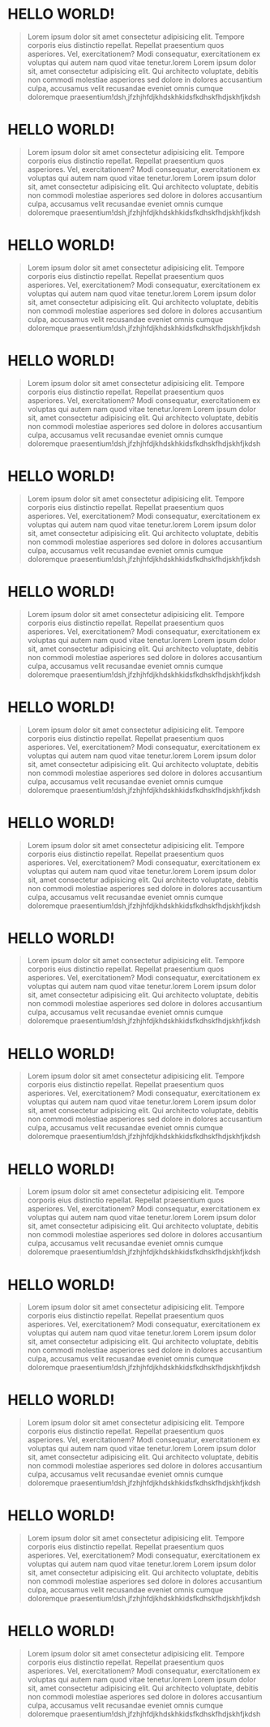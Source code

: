 #  HELLO WORLD!

>Lorem ipsum dolor sit amet consectetur adipisicing elit. Tempore corporis eius distinctio repellat. Repellat praesentium quos asperiores. Vel, exercitationem? Modi consequatur, exercitationem ex voluptas qui autem nam quod vitae tenetur.lorem Lorem ipsum dolor sit, amet consectetur adipisicing elit. Qui architecto voluptate, debitis non commodi molestiae asperiores sed dolore in dolores accusantium culpa, accusamus velit recusandae eveniet omnis cumque doloremque praesentium!dsh,jfzhjhfdjkhdskhkidsfkdhskfhdjskhfjkdsh
#  HELLO WORLD!

>Lorem ipsum dolor sit amet consectetur adipisicing elit. Tempore corporis eius distinctio repellat. Repellat praesentium quos asperiores. Vel, exercitationem? Modi consequatur, exercitationem ex voluptas qui autem nam quod vitae tenetur.lorem Lorem ipsum dolor sit, amet consectetur adipisicing elit. Qui architecto voluptate, debitis non commodi molestiae asperiores sed dolore in dolores accusantium culpa, accusamus velit recusandae eveniet omnis cumque doloremque praesentium!dsh,jfzhjhfdjkhdskhkidsfkdhskfhdjskhfjkdsh
#  HELLO WORLD!

>Lorem ipsum dolor sit amet consectetur adipisicing elit. Tempore corporis eius distinctio repellat. Repellat praesentium quos asperiores. Vel, exercitationem? Modi consequatur, exercitationem ex voluptas qui autem nam quod vitae tenetur.lorem Lorem ipsum dolor sit, amet consectetur adipisicing elit. Qui architecto voluptate, debitis non commodi molestiae asperiores sed dolore in dolores accusantium culpa, accusamus velit recusandae eveniet omnis cumque doloremque praesentium!dsh,jfzhjhfdjkhdskhkidsfkdhskfhdjskhfjkdsh
#  HELLO WORLD!

>Lorem ipsum dolor sit amet consectetur adipisicing elit. Tempore corporis eius distinctio repellat. Repellat praesentium quos asperiores. Vel, exercitationem? Modi consequatur, exercitationem ex voluptas qui autem nam quod vitae tenetur.lorem Lorem ipsum dolor sit, amet consectetur adipisicing elit. Qui architecto voluptate, debitis non commodi molestiae asperiores sed dolore in dolores accusantium culpa, accusamus velit recusandae eveniet omnis cumque doloremque praesentium!dsh,jfzhjhfdjkhdskhkidsfkdhskfhdjskhfjkdsh
#  HELLO WORLD!

>Lorem ipsum dolor sit amet consectetur adipisicing elit. Tempore corporis eius distinctio repellat. Repellat praesentium quos asperiores. Vel, exercitationem? Modi consequatur, exercitationem ex voluptas qui autem nam quod vitae tenetur.lorem Lorem ipsum dolor sit, amet consectetur adipisicing elit. Qui architecto voluptate, debitis non commodi molestiae asperiores sed dolore in dolores accusantium culpa, accusamus velit recusandae eveniet omnis cumque doloremque praesentium!dsh,jfzhjhfdjkhdskhkidsfkdhskfhdjskhfjkdsh
#  HELLO WORLD!

>Lorem ipsum dolor sit amet consectetur adipisicing elit. Tempore corporis eius distinctio repellat. Repellat praesentium quos asperiores. Vel, exercitationem? Modi consequatur, exercitationem ex voluptas qui autem nam quod vitae tenetur.lorem Lorem ipsum dolor sit, amet consectetur adipisicing elit. Qui architecto voluptate, debitis non commodi molestiae asperiores sed dolore in dolores accusantium culpa, accusamus velit recusandae eveniet omnis cumque doloremque praesentium!dsh,jfzhjhfdjkhdskhkidsfkdhskfhdjskhfjkdsh
#  HELLO WORLD!

>Lorem ipsum dolor sit amet consectetur adipisicing elit. Tempore corporis eius distinctio repellat. Repellat praesentium quos asperiores. Vel, exercitationem? Modi consequatur, exercitationem ex voluptas qui autem nam quod vitae tenetur.lorem Lorem ipsum dolor sit, amet consectetur adipisicing elit. Qui architecto voluptate, debitis non commodi molestiae asperiores sed dolore in dolores accusantium culpa, accusamus velit recusandae eveniet omnis cumque doloremque praesentium!dsh,jfzhjhfdjkhdskhkidsfkdhskfhdjskhfjkdsh
#  HELLO WORLD!

>Lorem ipsum dolor sit amet consectetur adipisicing elit. Tempore corporis eius distinctio repellat. Repellat praesentium quos asperiores. Vel, exercitationem? Modi consequatur, exercitationem ex voluptas qui autem nam quod vitae tenetur.lorem Lorem ipsum dolor sit, amet consectetur adipisicing elit. Qui architecto voluptate, debitis non commodi molestiae asperiores sed dolore in dolores accusantium culpa, accusamus velit recusandae eveniet omnis cumque doloremque praesentium!dsh,jfzhjhfdjkhdskhkidsfkdhskfhdjskhfjkdsh
#  HELLO WORLD!

>Lorem ipsum dolor sit amet consectetur adipisicing elit. Tempore corporis eius distinctio repellat. Repellat praesentium quos asperiores. Vel, exercitationem? Modi consequatur, exercitationem ex voluptas qui autem nam quod vitae tenetur.lorem Lorem ipsum dolor sit, amet consectetur adipisicing elit. Qui architecto voluptate, debitis non commodi molestiae asperiores sed dolore in dolores accusantium culpa, accusamus velit recusandae eveniet omnis cumque doloremque praesentium!dsh,jfzhjhfdjkhdskhkidsfkdhskfhdjskhfjkdsh
#  HELLO WORLD!

>Lorem ipsum dolor sit amet consectetur adipisicing elit. Tempore corporis eius distinctio repellat. Repellat praesentium quos asperiores. Vel, exercitationem? Modi consequatur, exercitationem ex voluptas qui autem nam quod vitae tenetur.lorem Lorem ipsum dolor sit, amet consectetur adipisicing elit. Qui architecto voluptate, debitis non commodi molestiae asperiores sed dolore in dolores accusantium culpa, accusamus velit recusandae eveniet omnis cumque doloremque praesentium!dsh,jfzhjhfdjkhdskhkidsfkdhskfhdjskhfjkdsh
#  HELLO WORLD!

>Lorem ipsum dolor sit amet consectetur adipisicing elit. Tempore corporis eius distinctio repellat. Repellat praesentium quos asperiores. Vel, exercitationem? Modi consequatur, exercitationem ex voluptas qui autem nam quod vitae tenetur.lorem Lorem ipsum dolor sit, amet consectetur adipisicing elit. Qui architecto voluptate, debitis non commodi molestiae asperiores sed dolore in dolores accusantium culpa, accusamus velit recusandae eveniet omnis cumque doloremque praesentium!dsh,jfzhjhfdjkhdskhkidsfkdhskfhdjskhfjkdsh
#  HELLO WORLD!

>Lorem ipsum dolor sit amet consectetur adipisicing elit. Tempore corporis eius distinctio repellat. Repellat praesentium quos asperiores. Vel, exercitationem? Modi consequatur, exercitationem ex voluptas qui autem nam quod vitae tenetur.lorem Lorem ipsum dolor sit, amet consectetur adipisicing elit. Qui architecto voluptate, debitis non commodi molestiae asperiores sed dolore in dolores accusantium culpa, accusamus velit recusandae eveniet omnis cumque doloremque praesentium!dsh,jfzhjhfdjkhdskhkidsfkdhskfhdjskhfjkdsh
#  HELLO WORLD!

>Lorem ipsum dolor sit amet consectetur adipisicing elit. Tempore corporis eius distinctio repellat. Repellat praesentium quos asperiores. Vel, exercitationem? Modi consequatur, exercitationem ex voluptas qui autem nam quod vitae tenetur.lorem Lorem ipsum dolor sit, amet consectetur adipisicing elit. Qui architecto voluptate, debitis non commodi molestiae asperiores sed dolore in dolores accusantium culpa, accusamus velit recusandae eveniet omnis cumque doloremque praesentium!dsh,jfzhjhfdjkhdskhkidsfkdhskfhdjskhfjkdsh
#  HELLO WORLD!

>Lorem ipsum dolor sit amet consectetur adipisicing elit. Tempore corporis eius distinctio repellat. Repellat praesentium quos asperiores. Vel, exercitationem? Modi consequatur, exercitationem ex voluptas qui autem nam quod vitae tenetur.lorem Lorem ipsum dolor sit, amet consectetur adipisicing elit. Qui architecto voluptate, debitis non commodi molestiae asperiores sed dolore in dolores accusantium culpa, accusamus velit recusandae eveniet omnis cumque doloremque praesentium!dsh,jfzhjhfdjkhdskhkidsfkdhskfhdjskhfjkdsh
#  HELLO WORLD!

>Lorem ipsum dolor sit amet consectetur adipisicing elit. Tempore corporis eius distinctio repellat. Repellat praesentium quos asperiores. Vel, exercitationem? Modi consequatur, exercitationem ex voluptas qui autem nam quod vitae tenetur.lorem Lorem ipsum dolor sit, amet consectetur adipisicing elit. Qui architecto voluptate, debitis non commodi molestiae asperiores sed dolore in dolores accusantium culpa, accusamus velit recusandae eveniet omnis cumque doloremque praesentium!dsh,jfzhjhfdjkhdskhkidsfkdhskfhdjskhfjkdsh